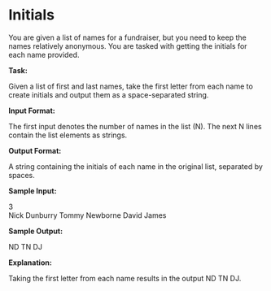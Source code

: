 
# Initials

You are given a list of names for a fundraiser, but you need to keep the names relatively anonymous. You are tasked with getting the initials for each name provided. 

**Task:**

Given a list of first and last names, take the first letter from each name to create initials and output them as a space-separated string. 

**Input Format:**

The first input denotes the number of names in the list (N). The next N lines contain the list elements as strings.  

**Output Format:**

A string containing the initials of each name in the original list, separated by spaces. 

**Sample Input:**

3  
Nick Dunburry 
Tommy Newborne 
David James 

**Sample Output:**

ND TN DJ

**Explanation:**
 
Taking the first letter from each name results in the output ND TN DJ.